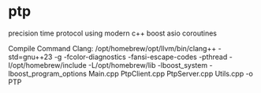 # ptp
precision time protocol using modern c++ boost asio coroutines 

Compile Command Clang:
/opt/homebrew/opt/llvm/bin/clang++ -std=gnu++23 -g -fcolor-diagnostics -fansi-escape-codes -pthread -I/opt/homebrew/include -L/opt/homebrew/lib -lboost_system -lboost_program_options Main.cpp PtpClient.cpp PtpServer.cpp Utils.cpp -o PTP 